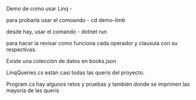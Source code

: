 Demo de como usar Linq - 

para probarla usar el comoando  - cd demo-limb

desde hay, usar el comando  - dotnet run 

para hacer la revisar como funciona cada operador y clausula con su respectivas. 

Existe una colección  de datos en  books.json 

LinqQueries.cs están casi todas las queris del proyecto.

Program.cs hay algunos retos y pruebas y también donde se imprimen las mayoría de las queris
